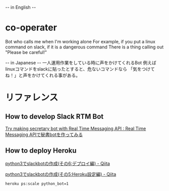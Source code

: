 -- in English --
# co-operater

Bot who calls me when I'm working alone
For example, if you put a linux command on slack, if it is a dangerous command
There is a thing calling out "Please be careful!"

-- in Japanese --
一人運用作業をしている時に声をかけてくれるBot
例えばlinuxコマンドをslackに貼ったとすると、危ないコマンドなら
「気をつけてね！」と声をかけてくれる事がある。


# リファレンス
## How to develop Slack RTM Bot
[Try making secretary bot with Real Time Messaging API : Real Time Messaging APIで秘書botを作ってみる](http://techblog.adish.co.jp/entry/2016/12/14/Real_TIme_Messaging_APIで秘書botを作ってみる)

## How to deploy Heroku
[python3でslackbotの作成\(その6:デプロイ編\) \- Qiita](https://qiita.com/thimi0412/items/aa0b0f28896fe4d364b3#_reference-8e53d2e60b9037be0a3d)

[python3でslackbotの作成\(その5:Heroku設定編\) \- Qiita](https://qiita.com/thimi0412/items/852ee9bbfd8b1dd3c072)

`heroku ps:scale python_bot=1`
